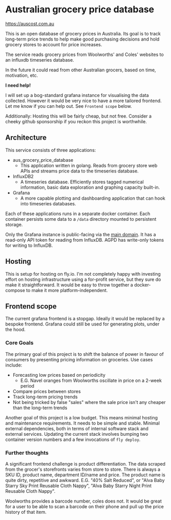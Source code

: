 # Australian grocery price database

https://auscost.com.au

This is an open database of grocery prices in Australia. Its goal is to track long-term price trends to help make good purchasing decisions and hold grocery stores to account for price increases.

The service reads grocery prices from Woolworths' and Coles' websites to an influxdb timeseries database.

In the future it could read from other Australian grocers, based on time, motivation, etc.

**I need help!**

I will set up a bog-standard grafana instance for visualising the data collected. However it would be very nice to have a more tailored frontend. Let me know if you can help out. See `Frontend scope` below.

Additionally: Hosting this will be fairly cheap, but not free. Consider a cheeky github sponsorship if you reckon this project is worthwhile.

## Architecture

This service consists of three applications:

* aus_grocery_price_database
  * This application written in golang. Reads from grocery store web APIs and streams price data to the timeseries database.
* InfluxDB2
  * A timeseries database. Efficiently stores tagged numerical information, basic data exploration and graphing capacity built-in.
* Grafana
  * A more capable plotting and dashboarding application that can hook into timeseries databases.

Each of these applications runs in a separate docker container. Each container persists some data to a `/data` directory mounted to persistent storage.

Only the Grafana instance is public-facing via the [main domain](https://auscost.com.au). It has a read-only API token for reading from InfluxDB. AGPD has write-only tokens for writing to InfluxDB.

## Hosting

This is setup for hosting on fly.io. I'm not completely happy with investing effort on hosting infrastructure using a for-profit service, but they sure do make it straightforward. It would be easy to throw together a docker-compose to make it more platform-independent.

## Frontend scope

The current grafana frontend is a stopgap. Ideally it would be replaced by a bespoke frontend. Grafana could still be used for generating plots, under the hood.

### Core Goals

The primary goal of this project is to shift the balance of power in favour of consumers by presenting pricing information on groceries. Use cases include:

* Forecasting low prices based on periodicity
  * E.G. Navel oranges from Woolworths oscillate in price on a 2-week period
* Compare prices between stores
* Track long-term pricing trends
* Not being tricked by false "sales" where the sale price isn't any cheaper than the long-term trends

Another goal of this project is a low budget. This means minimal hosting and maintenance requirements. It needs to be simple and stable. Minimal external dependencies, both in terms of internal software stack and external services. Updating the current stack involves bumping two container version numbers and a few invocations of `fly deploy`.

### Further thoughts

A significant frontend challenge is product differentiation. The data scraped from the grocer's storefronts varies from store to store. There is always a SKU ID, product name, department ID/name and price. The product name is quite dirty, repetitive and awkward. E.G. "40% Salt Reduced", or "Alva Baby Starry Sky Print Reusable Cloth Nappy", "Alva Baby Starry Night Print Reusable Cloth Nappy".

Woolworths provides a barcode number, coles does not. It would be great for a user to be able to scan a barcode on their phone and pull up the price history of that item.
